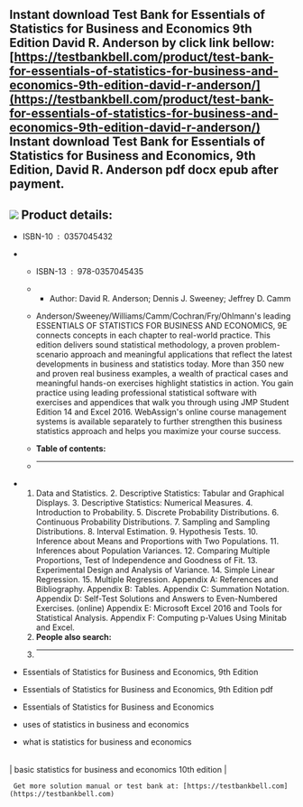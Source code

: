 Instant download **Test Bank for Essentials of Statistics for Business and Economics 9th Edition David R. Anderson** by click link bellow:  
[https://testbankbell.com/product/test-bank-for-essentials-of-statistics-for-business-and-economics-9th-edition-david-r-anderson/](https://testbankbell.com/product/test-bank-for-essentials-of-statistics-for-business-and-economics-9th-edition-david-r-anderson/)  
**Instant download Test Bank for Essentials of Statistics for Business and Economics, 9th Edition, David R. Anderson pdf docx epub after payment.**
---------------------------------------------------------------------------------------------------------------------------------------------------


![](https://testbankbell.com/wp-content/uploads/2023/05/9780357045435_TestBank.jpg)
**Product details:**
--------------------


* ISBN-10 ‏ : ‎ 0357045432
* * ISBN-13 ‏ : ‎ 978-0357045435
  * * Author: David R. Anderson; Dennis J. Sweeney; Jeffrey D. Camm
   
  * Anderson/Sweeney/Williams/Camm/Cochran/Fry/Ohlmann's leading ESSENTIALS OF STATISTICS FOR BUSINESS AND ECONOMICS, 9E connects concepts in each chapter to real-world practice. This edition delivers sound statistical methodology, a proven problem-scenario approach and meaningful applications that reflect the latest developments in business and statistics today. More than 350 new and proven real business examples, a wealth of practical cases and meaningful hands-on exercises highlight statistics in action. You gain practice using leading professional statistical software with exercises and appendices that walk you through using JMP Student Edition 14 and Excel 2016. WebAssign's online course management systems is available separately to further strengthen this business statistics approach and helps you maximize your course success.
  * **Table of contents:**
  * ----------------------
 
* 1. Data and Statistics. 2. Descriptive Statistics: Tabular and Graphical Displays. 3. Descriptive Statistics: Numerical Measures. 4. Introduction to Probability. 5. Discrete Probability Distributions. 6. Continuous Probability Distributions. 7. Sampling and Sampling Distributions. 8. Interval Estimation. 9. Hypothesis Tests. 10. Inference about Means and Proportions with Two Populations. 11. Inferences about Population Variances. 12. Comparing Multiple Proportions, Test of Independence and Goodness of Fit. 13. Experimental Design and Analysis of Variance. 14. Simple Linear Regression. 15. Multiple Regression. Appendix A: References and Bibliography. Appendix B: Tables. Appendix C: Summation Notation. Appendix D: Self-Test Solutions and Answers to Even-Numbered Exercises. (online) Appendix E: Microsoft Excel 2016 and Tools for Statistical Analysis. Appendix F: Computing p-Values Using Minitab and Excel.
  2. **People also search:**
  3. -----------------------
 
* Essentials of Statistics for Business and Economics, 9th Edition

* Essentials of Statistics for Business and Economics, 9th Edition pdf

* Essentials of Statistics for Business and Economics

* uses of statistics in business and economics

* what is statistics for business and economics

|  |
| --- |
| 
basic statistics for business and economics 10th edition
 |



     Get more solution manual or test bank at: [https://testbankbell.com](https://testbankbell.com)
